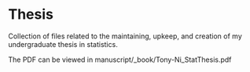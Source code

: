 # Thesis

Collection of files related to the maintaining, upkeep, and creation of my undergraduate thesis in statistics. 

The PDF can be viewed in manuscript/_book/Tony-Ni_StatThesis.pdf
